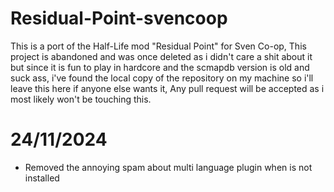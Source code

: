 # Residual-Point-svencoop

This is a port of the Half-Life mod "Residual Point" for Sven Co-op, This project is abandoned and was once deleted as i didn't care a shit about it but since it is fun to play in hardcore and the scmapdb version is old and suck ass, i've found the local copy of the repository on my machine so i'll leave this here if anyone else wants it, Any pull request will be accepted as i most likely won't be touching this.

# 24/11/2024

- Removed the annoying spam about multi language plugin when is not installed
